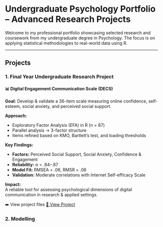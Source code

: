 # Undergraduate Psychology Portfolio – Advanced Research Projects

Welcome to my professional portfolio showcasing selected research and coursework from my undergraduate degree in Psychology. The focus is on applying statistical methodologies to real-world data using R.

----

## Projects 

### 1. Final Year Undergraduate Research Project 
#### 📊 Digital Engagement Communication Scale (DECS)  
**Goal:** Develop & validate a 36-item scale measuring online confidence, self-esteem, social anxiety, and perceived social support.  

**Approach:**  
- Exploratory Factor Analysis (EFA) in R (n = 87)  
- Parallel analysis → 3-factor structure  
- Items refined based on KMO, Bartlett’s test, and loading thresholds  

**Key Findings:**  
- **Factors:** Perceived Social Support, Social Anxiety, Confidence & Engagement  
- **Reliability:** α = .84–.87  
- **Model Fit:** RMSEA = .06, RMSR = .06  
- **Validation:** Moderate correlations with Internet Self-efficacy Scale  

**Impact:**  
A reliable tool for assessing psychological dimensions of digital communication in research & applied settings.


➡️ View project files [🔗 View Project](./issertation_DECS)

### 2. Modelling 
